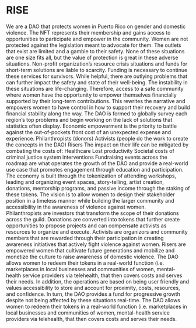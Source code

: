 # RISE
We are a DAO that protects women in Puerto Rico on gender and domestic violence. The NFT represents their membership and gains access to opportunities to participate and empower in the community. Women are not protected against the legislation meant to advocate for them. 
The outlets that exist are limited and a gamble to their safety. None of these situations are one size fits all, but the value of protection is great in these adverse situations. Non-profit organization’s resource crisis situations and funds for short-term solutions are liable to scarcity. Funding is necessary to continue these services for survivors. While helpful, there are outlying problems that can further impact the safety and state of their well-being. The instability in these situations are life-changing. 
Therefore, access to a safe community where women have the opportunity to empower themselves financially supported by their long-term contributions. This rewrites the narrative and empowers women to have control in how to support their recovery and build financial stability along the way. 
The DAO is formed to globally survey each region’s top problems and begin working on the lack of solutions that statistics often display. Economic empowerment is the priority to battle against the out-of-pockets front cost of an unexpected expense and experience. 
Philanthropists (donors)
Activists (people do the work to create the concepts in the DAO)
Risers
The impact on their life can be mitigated by combating the costs of:
Healthcare
Lost productivity
Societal costs of criminal justice system interventions
Fundraising events across the roadmap are what operates the growth of the DAO and provide a real-world use case that promotes engagement through education and participation. 
The economy is built through the tokenization of attending workshops, leading and organizing event spaces, story-telling, artist creation, donations, mentorship programs, and passive income through the staking of these tokens. The vision is to allow women to design their stakeholder position in a timeless manner while building the larger community and accessibility in the awareness of violence against women.  
Philanthropists are investors that transform the scope of their donations across the guild. Donations are converted into tokens that further create opportunities to propose projects and can compensate activists as resources to organize and execute.
Activists are organizors and community members that are rewarded through their participation in creating awareness initiatives that actively fight violence against women. 
Risers are empowered women that cultivate future generations and mobilize and monetize the culture to raise awareness of domestic violence.
The DAO allows women to redeem their tokens in a real-world function (i.e. marketplaces in local businesses and communities of women, mental-health service providers via telehealth, that then covers costs and serves their needs.
In addition, the operations are based on being user friendly and values accessibility to store and account for proximity, costs, resources, and confidence. 
In turn, the DAO provides a fund for progressive growth despite not being affected by these situations real-time. 
The DAO allows women to redeem their tokens in a real-world function (i.e. marketplaces in local businesses and communities of women, mental-health service providers via telehealth, that then covers costs and serves their needs.
